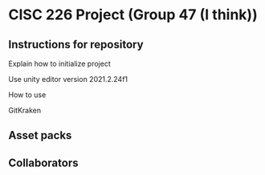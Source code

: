 # CISC 226 Project (Group 47 (I think))

## Instructions for repository
Explain how to initialize project

Use unity editor version 2021.2.24f1

How to use

GitKraken

## Asset packs

## Collaborators